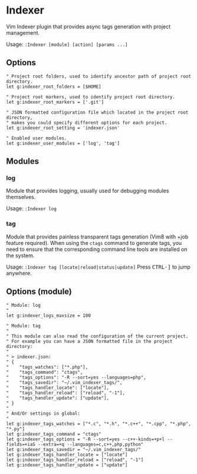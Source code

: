 # Indexer

Vim Indexer plugin that provides async tags generation with project management.

Usage: `:Indexer [module] [action] [params ...]`

## Options

    " Project root folders, used to identify ancestor path of project root directory.
    let g:indexer_root_folders = [$HOME]

    " Project root markers, used to identify project root directory.
    let g:indexer_root_markers = ['.git']

    " JSON formatted configuration file which located in the project root directory,
    " makes you could specify different options for each project.
    let g:indexer_root_setting = 'indexer.json'

    " Enabled user modules.
    let g:indexer_user_modules = ['log', 'tag']

## Modules

### log
Module that provides logging, usually used for debugging modules themselves.

Usage: `:Indexer log`

### tag
Module that provides painless transparent tags generation (Vim8 with +job feature required).
When using the `ctags` command to generate tags, you need to ensure that the corresponding command line tools are installed on the system.

Usage: `:Indexer tag [locate|reload|status|update]`
Press <kbd>CTRL-]</kbd> to jump anywhere.

## Options (module)

    " Module: log
    "
    let g:indexer_logs_maxsize = 100

    " Module: tag
    "
    " This module can also read the configuration of the current project.
    " For example you can have a JSON formatted file in the project directory:
    "
    " > indexer.json:
    " {
    "    "tags_watches": ["*.php"],
    "    "tags_command": "ctags",
    "    "tags_options": "-R --sort=yes --languages=php",
    "    "tags_savedir": "~/.vim_indexer_tags/",
    "    "tags_handler_locate": ["locate"],
    "    "tags_handler_reload": ["reload", "-1"],
    "    "tags_handler_update": ["update"],
    " }
    "
    " And/Or settings in global:
    "
    let g:indexer_tags_watches = ["*.c", "*.h", "*.c++", "*.cpp", "*.php", "*.py"]
    let g:indexer_tags_command = "ctags"
    let g:indexer_tags_options = "-R --sort=yes --c++-kinds=+p+l --fields=+iaS --extra=+q --languages=c,c++,php,python"
    let g:indexer_tags_savedir = "~/.vim_indexer_tags/"
    let g:indexer_tags_handler_locate = ["locate"]
    let g:indexer_tags_handler_reload = ["reload", "-1"]
    let g:indexer_tags_handler_update = ["update"]


